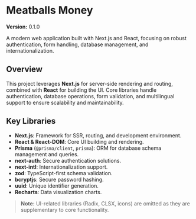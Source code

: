 # Meatballs Money
**Version:** 0.1.0

A modern web application built with Next.js and React, focusing on robust authentication, form handling, database management, and internationalization.

## Overview
This project leverages **Next.js** for server-side rendering and routing, combined with **React** for building the UI. Core libraries handle authentication, database operations, form validation, and multilingual support to ensure scalability and maintainability.

## Key Libraries
- **Next.js**: Framework for SSR, routing, and development environment.
- **React & React-DOM**: Core UI building and rendering.
- **Prisma** (`@prisma/client`, `prisma`): ORM for database schema management and queries.
- **next-auth**: Secure authentication solutions.
- **next-intl**: Internationalization support.
- **zod**: TypeScript-first schema validation.
- **bcryptjs**: Secure password hashing.
- **uuid**: Unique identifier generation.
- **Recharts**: Data visualization charts.

> **Note:** UI-related libraries (Radix, CLSX, icons) are omitted as they are supplementary to core functionality.

